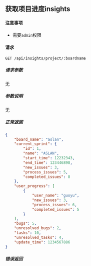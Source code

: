 ## 获取项目进度insights

#### 注意事项

- 需要`admin`权限

#### 请求

```
GET /api/insights/project/:boardname
```

##### 请求参数

无

##### 参数说明

无

##### 正常返回

```json
{
    "board_name": "aslan", 
    "current_sprint": {
        "id": 1, 
        "name": "ASLAN", 
        "start_time": 12232343, 
        "end_time": 123446898, 
        "new_issues": 3, 
        "process_issues": 5, 
        "completed_issues": 8
    }, 
    "user_progress": [
        {
            "user_name": "guoyu", 
            "new_issues": 3, 
            "process_issues": 6, 
            "completed_issues": 5
        }
    ], 
    "bugs": 5, 
    "unresolved_bugs": 2, 
    "tasks": 10, 
    "unresolved_tasks": 4, 
    "update_time": 1234567886
}
```

##### 错误返回
